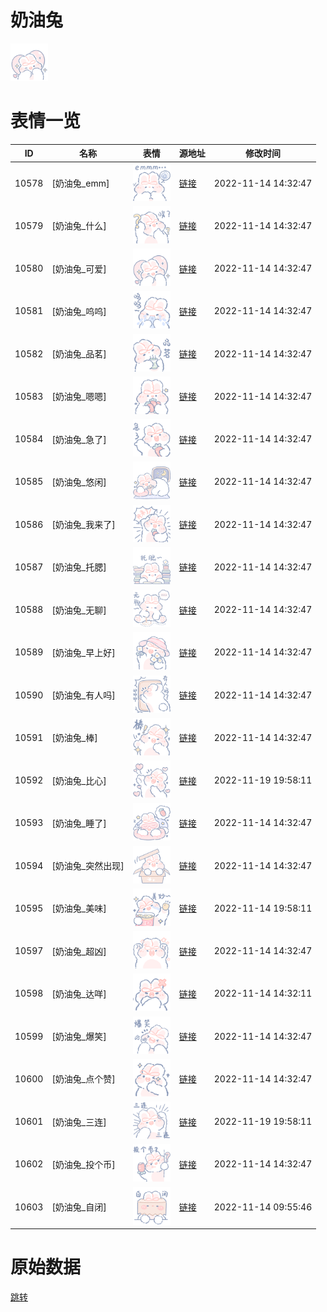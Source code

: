 # 奶油兔

<img src="./cover.png" height="60" alt="cover" />

# 表情一览

|ID|名称|表情|源地址|修改时间|
|----|----|----|----|----|
|10578|[奶油兔_emm]|<img src="./pic/010578_%5B奶油兔_emm%5D.png" height="60" alt="emm"/>|[链接](http://i0.hdslb.com/bfs/emote/39e5349a278e5e1821316a6bf151aa2528dc4e9e.png)|2022-11-14 14:32:47|
|10579|[奶油兔_什么]|<img src="./pic/010579_%5B奶油兔_什么%5D.png" height="60" alt="什么"/>|[链接](http://i0.hdslb.com/bfs/emote/09504c60b69fbe10fe372c9762fa6b68b06d7ded.png)|2022-11-14 14:32:47|
|10580|[奶油兔_可爱]|<img src="./pic/010580_%5B奶油兔_可爱%5D.png" height="60" alt="可爱"/>|[链接](http://i0.hdslb.com/bfs/emote/a8e8fb217255c0d3c4ac04c8afa0dccc99fdd61d.png)|2022-11-14 14:32:47|
|10581|[奶油兔_呜呜]|<img src="./pic/010581_%5B奶油兔_呜呜%5D.png" height="60" alt="呜呜"/>|[链接](http://i0.hdslb.com/bfs/emote/b4c03b69bcb293df94c8c3b19c45198bc4a889d1.png)|2022-11-14 14:32:47|
|10582|[奶油兔_品茗]|<img src="./pic/010582_%5B奶油兔_品茗%5D.png" height="60" alt="品茗"/>|[链接](http://i0.hdslb.com/bfs/emote/e9f40505e6aee2f3a7299e7540b508ac7f058391.png)|2022-11-14 14:32:47|
|10583|[奶油兔_嗯嗯]|<img src="./pic/010583_%5B奶油兔_嗯嗯%5D.png" height="60" alt="嗯嗯"/>|[链接](http://i0.hdslb.com/bfs/emote/b3c1ae08cf1f03bb98d47892d8304939d423365d.png)|2022-11-14 14:32:47|
|10584|[奶油兔_急了]|<img src="./pic/010584_%5B奶油兔_急了%5D.png" height="60" alt="急了"/>|[链接](http://i0.hdslb.com/bfs/emote/2b683228038c893f2a471884fcc323663d8afda3.png)|2022-11-14 14:32:47|
|10585|[奶油兔_悠闲]|<img src="./pic/010585_%5B奶油兔_悠闲%5D.png" height="60" alt="悠闲"/>|[链接](http://i0.hdslb.com/bfs/emote/2ebb7fa898587fb9d25be513e8f034f11c2ff8b7.png)|2022-11-14 14:32:47|
|10586|[奶油兔_我来了]|<img src="./pic/010586_%5B奶油兔_我来了%5D.png" height="60" alt="我来了"/>|[链接](http://i0.hdslb.com/bfs/emote/862dbcf86a79a634f0f6eeb2d9ceec64f6f42b64.png)|2022-11-14 14:32:47|
|10587|[奶油兔_托腮]|<img src="./pic/010587_%5B奶油兔_托腮%5D.png" height="60" alt="托腮"/>|[链接](http://i0.hdslb.com/bfs/emote/0b326e9486da9c14cbc2c169f0a8cffb1aed8644.png)|2022-11-14 14:32:47|
|10588|[奶油兔_无聊]|<img src="./pic/010588_%5B奶油兔_无聊%5D.png" height="60" alt="无聊"/>|[链接](http://i0.hdslb.com/bfs/emote/b1aa870f360fc9743244631963423268fb52f93e.png)|2022-11-14 14:32:47|
|10589|[奶油兔_早上好]|<img src="./pic/010589_%5B奶油兔_早上好%5D.png" height="60" alt="早上好"/>|[链接](http://i0.hdslb.com/bfs/emote/55c67b9d158c109de421c258a02255c962952e9c.png)|2022-11-14 14:32:47|
|10590|[奶油兔_有人吗]|<img src="./pic/010590_%5B奶油兔_有人吗%5D.png" height="60" alt="有人吗"/>|[链接](http://i0.hdslb.com/bfs/emote/11ca65805a0bbb8a0266ed36910b5ffb82c50066.png)|2022-11-14 14:32:47|
|10591|[奶油兔_棒]|<img src="./pic/010591_%5B奶油兔_棒%5D.png" height="60" alt="棒"/>|[链接](http://i0.hdslb.com/bfs/emote/25ec6037255d6b802286b2c5d4cdbda5c9de3abd.png)|2022-11-14 14:32:47|
|10592|[奶油兔_比心]|<img src="./pic/010592_%5B奶油兔_比心%5D.png" height="60" alt="比心"/>|[链接](http://i0.hdslb.com/bfs/emote/62a92a85160a4832b27405e72e8452d66bfe9918.png)|2022-11-19 19:58:11|
|10593|[奶油兔_睡了]|<img src="./pic/010593_%5B奶油兔_睡了%5D.png" height="60" alt="睡了"/>|[链接](http://i0.hdslb.com/bfs/emote/c71e0169317819ab06b34d4b33a6e2476ac2b9e7.png)|2022-11-14 14:32:47|
|10594|[奶油兔_突然出现]|<img src="./pic/010594_%5B奶油兔_突然出现%5D.png" height="60" alt="突然出现"/>|[链接](http://i0.hdslb.com/bfs/emote/de415821973a84e1d3355b07aefbb7437b2fd1c2.png)|2022-11-14 14:32:47|
|10595|[奶油兔_美味]|<img src="./pic/010595_%5B奶油兔_美味%5D.png" height="60" alt="美味"/>|[链接](http://i0.hdslb.com/bfs/emote/6a6e68d4cbb5209b52e77b75bcb6411765344789.png)|2022-11-14 19:58:11|
|10597|[奶油兔_超凶]|<img src="./pic/010597_%5B奶油兔_超凶%5D.png" height="60" alt="超凶"/>|[链接](http://i0.hdslb.com/bfs/emote/a1b4037bf20432617dbccfc5765c390fa8ac3894.png)|2022-11-14 14:32:47|
|10598|[奶油兔_达咩]|<img src="./pic/010598_%5B奶油兔_达咩%5D.png" height="60" alt="达咩"/>|[链接](http://i0.hdslb.com/bfs/emote/1808d11a71ab18223832cdc9fb2b068ed464e813.png)|2022-11-14 14:32:11|
|10599|[奶油兔_爆笑]|<img src="./pic/010599_%5B奶油兔_爆笑%5D.png" height="60" alt="爆笑"/>|[链接](http://i0.hdslb.com/bfs/emote/46ede4ce1288b397039f80bbc5144068a14c1631.png)|2022-11-14 14:32:47|
|10600|[奶油兔_点个赞]|<img src="./pic/010600_%5B奶油兔_点个赞%5D.png" height="60" alt="点个赞"/>|[链接](http://i0.hdslb.com/bfs/emote/a3624109a123ad0717ecb7e434b22dd2db0abf4f.png)|2022-11-14 14:32:47|
|10601|[奶油兔_三连]|<img src="./pic/010601_%5B奶油兔_三连%5D.png" height="60" alt="三连"/>|[链接](http://i0.hdslb.com/bfs/emote/b71ea462335021f8abed8fa277f3154d90bd6781.png)|2022-11-19 19:58:11|
|10602|[奶油兔_投个币]|<img src="./pic/010602_%5B奶油兔_投个币%5D.png" height="60" alt="投个币"/>|[链接](http://i0.hdslb.com/bfs/emote/48efade380deee47a8c7777ce7f6225eab065a39.png)|2022-11-14 14:32:47|
|10603|[奶油兔_自闭]|<img src="./pic/010603_%5B奶油兔_自闭%5D.png" height="60" alt="自闭"/>|[链接](http://i0.hdslb.com/bfs/emote/10460a73cc1725ff296c99ba77e39c8f80f29eaa.png)|2022-11-14 09:55:46|

# 原始数据

[跳转](./raw.json)

